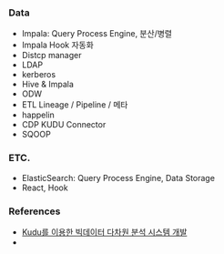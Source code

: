 ### Data
- Impala: Query Process Engine, 분산/병렬
- Impala Hook 자동화
- Distcp manager
- LDAP
- kerberos
- Hive & Impala
- ODW
- ETL Lineage / Pipeline / 메타
- happelin
- CDP KUDU Connector
- SQOOP

### ETC.
- ElasticSearch: Query Process Engine, Data Storage
- React, Hook

### References
- [Kudu를 이용한 빅데이터 다차원 분석 시스템 개발](https://d2.naver.com/helloworld/9099561)
- 
